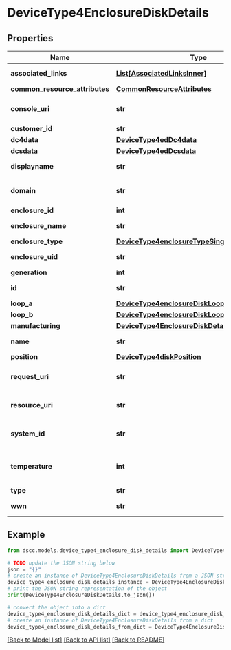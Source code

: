 # DeviceType4EnclosureDiskDetails


## Properties

Name | Type | Description | Notes
------------ | ------------- | ------------- | -------------
**associated_links** | [**List[AssociatedLinksInner]**](AssociatedLinksInner.md) | Associated Links Details | [optional] 
**common_resource_attributes** | [**CommonResourceAttributes**](CommonResourceAttributes.md) |  | [optional] 
**console_uri** | **str** | consoleUri for detailed storage object | [optional] 
**customer_id** | **str** | customerId | [optional] 
**dc4data** | [**DeviceType4edDc4data**](DeviceType4edDc4data.md) |  | [optional] 
**dcsdata** | [**DeviceType4edDcsdata**](DeviceType4edDcsdata.md) |  | [optional] 
**displayname** | **str** | Enclosure Display name | [optional] 
**domain** | **str** | Domain that the resource belongs to | [optional] 
**enclosure_id** | **int** |  | [optional] 
**enclosure_name** | **str** | Name of the enclosure | [optional] 
**enclosure_type** | [**DeviceType4enclosureTypeSingle**](DeviceType4enclosureTypeSingle.md) |  | [optional] 
**enclosure_uid** | **str** | Parent UID of the resource. | [optional] 
**generation** | **int** | generation | [optional] 
**id** | **str** | Unique Identifier of the resource. | [optional] 
**loop_a** | [**DeviceType4enclosureDiskLoop**](DeviceType4enclosureDiskLoop.md) |  | [optional] 
**loop_b** | [**DeviceType4enclosureDiskLoop**](DeviceType4enclosureDiskLoop.md) |  | [optional] 
**manufacturing** | [**DeviceType4EnclosureDiskDetailsManufacturing**](DeviceType4EnclosureDiskDetailsManufacturing.md) |  | [optional] 
**name** | **str** | Name of the resource. | [optional] 
**position** | [**DeviceType4diskPosition**](DeviceType4diskPosition.md) |  | [optional] 
**request_uri** | **str** | resourceUri for detailed enclosure object | [optional] 
**resource_uri** | **str** | resourceUri for detailed enclosure object | [optional] 
**system_id** | **str** | SystemUid/Serial Number  of the array. | [optional] 
**temperature** | **int** | temperature of the resource part. This field is deprecated. | [optional] 
**type** | **str** | type | [optional] 
**wwn** | **str** | WWN of the resource. | [optional] 

## Example

```python
from dscc.models.device_type4_enclosure_disk_details import DeviceType4EnclosureDiskDetails

# TODO update the JSON string below
json = "{}"
# create an instance of DeviceType4EnclosureDiskDetails from a JSON string
device_type4_enclosure_disk_details_instance = DeviceType4EnclosureDiskDetails.from_json(json)
# print the JSON string representation of the object
print(DeviceType4EnclosureDiskDetails.to_json())

# convert the object into a dict
device_type4_enclosure_disk_details_dict = device_type4_enclosure_disk_details_instance.to_dict()
# create an instance of DeviceType4EnclosureDiskDetails from a dict
device_type4_enclosure_disk_details_from_dict = DeviceType4EnclosureDiskDetails.from_dict(device_type4_enclosure_disk_details_dict)
```
[[Back to Model list]](../README.md#documentation-for-models) [[Back to API list]](../README.md#documentation-for-api-endpoints) [[Back to README]](../README.md)


